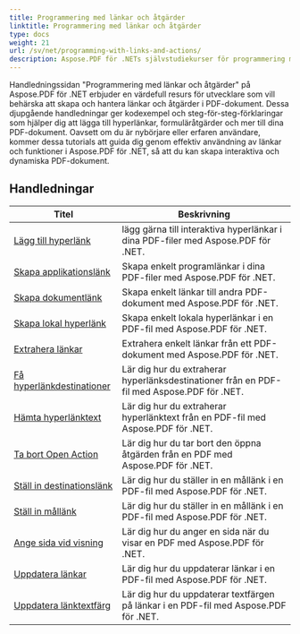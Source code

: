 ```yaml
---
title: Programmering med länkar och åtgärder
linktitle: Programmering med länkar och åtgärder
type: docs
weight: 21
url: /sv/net/programming-with-links-and-actions/
description: Aspose.PDF för .NETs självstudiekurser för programmering med länkar och åtgärder är en omfattande resurs för att bemästra skapa och hantera interaktiva länkar i PDF-dokument.
---
```

Handledningssidan "Programmering med länkar och åtgärder" på Aspose.PDF för .NET erbjuder en värdefull resurs för utvecklare som vill behärska att skapa och hantera länkar och åtgärder i PDF-dokument. Dessa djupgående handledningar ger kodexempel och steg-för-steg-förklaringar som hjälper dig att lägga till hyperlänkar, formuläråtgärder och mer till dina PDF-dokument. Oavsett om du är nybörjare eller erfaren användare, kommer dessa tutorials att guida dig genom effektiv användning av länkar och funktioner i Aspose.PDF för .NET, så att du kan skapa interaktiva och dynamiska PDF-dokument.

## Handledningar
| Titel | Beskrivning |
| --- | --- | 
| [Lägg till hyperlänk](./add-hyperlink/) | lägg gärna till interaktiva hyperlänkar i dina PDF-filer med Aspose.PDF för .NET. |  
| [Skapa applikationslänk](./create-application-link/) | Skapa enkelt programlänkar i dina PDF-filer med Aspose.PDF för .NET. |  
| [Skapa dokumentlänk](./create-document-link/) | Skapa enkelt länkar till andra PDF-dokument med Aspose.PDF för .NET. |  
| [Skapa lokal hyperlänk](./create-local-hyperlink/) | Skapa enkelt lokala hyperlänkar i en PDF-fil med Aspose.PDF för .NET. |  
| [Extrahera länkar](./extract-links/) | Extrahera enkelt länkar från ett PDF-dokument med Aspose.PDF för .NET. |  
| [Få hyperlänkdestinationer](./get-hyperlink-destinations/) | Lär dig hur du extraherar hyperlänksdestinationer från en PDF-fil med Aspose.PDF för .NET. |  
| [Hämta hyperlänktext](./get-hyperlink-text/) | Lär dig hur du extraherar hyperlänktext från en PDF-fil med Aspose.PDF för .NET. |  
| [Ta bort Open Action](./remove-open-action/) | Lär dig hur du tar bort den öppna åtgärden från en PDF med Aspose.PDF för .NET. |  
| [Ställ in destinationslänk](./set-destination-link/) | Lär dig hur du ställer in en mållänk i en PDF-fil med Aspose.PDF för .NET. |  
| [Ställ in mållänk](./set-target-link/) | Lär dig hur du ställer in en mållänk i en PDF-fil med Aspose.PDF för .NET. |  
| [Ange sida vid visning](./specify-page-when-viewing/) | Lär dig hur du anger en sida när du visar en PDF med Aspose.PDF för .NET. |  
| [Uppdatera länkar](./update-links/) | Lär dig hur du uppdaterar länkar i en PDF-fil med Aspose.PDF för .NET. |  
| [Uppdatera länktextfärg](./update-link-text-color/) | Lär dig hur du uppdaterar textfärgen på länkar i en PDF-fil med Aspose.PDF för .NET. |  